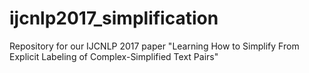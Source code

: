 # ijcnlp2017_simplification
Repository for our IJCNLP 2017 paper "Learning How to Simplify From Explicit Labeling of Complex-Simplified Text Pairs"
